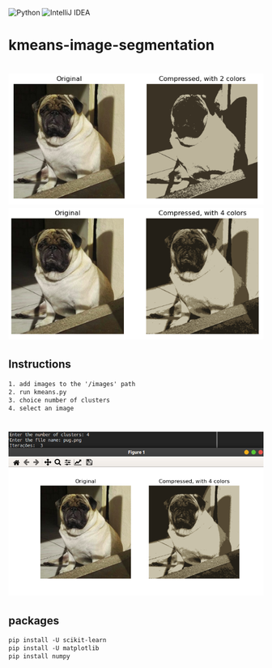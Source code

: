 ![Python](https://img.shields.io/badge/python-%2314354C.svg?style=for-the-badge&logo=python&logoColor=white)
![IntelliJ IDEA](https://camo.githubusercontent.com/e922b45bfb79029cf4436e255b0d17b00b651e13b24f1751a9f87b14055fb4b1/68747470733a2f2f696d672e736869656c64732e696f2f62616467652f6a7570797465722d2532334641304630302e7376673f7374796c653d666f722d7468652d6261646765266c6f676f3d6a757079746572266c6f676f436f6c6f723d7768697465)

# kmeans-image-segmentation

<h1 align="center">
  <img src="src/assets/pug2colors.png" />
  <img src="src/assets/pug4colors.png" />
</h1>

## Instructions
    1. add images to the '/images' path
    2. run kmeans.py
    3. choice number of clusters
    4. select an image
    
  <h1 align="center">
  <img  src="src/assets/instructions.png" />
  </h1>

## packages
    pip install -U scikit-learn
    pip install -U matplotlib
    pip install numpy
